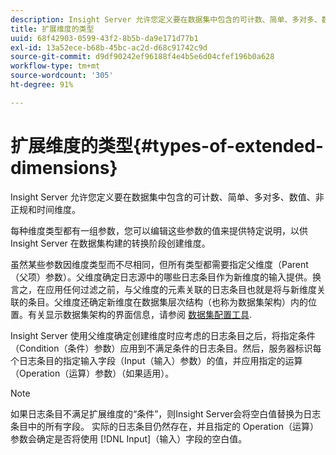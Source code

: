 ```yaml
---
description: Insight Server 允许您定义要在数据集中包含的可计数、简单、多对多、数值、非正规和时间维度。
title: 扩展维度的类型
uuid: 68f42903-0599-43f2-8b5b-da9e171d77b1
exl-id: 13a52ece-b68b-45bc-ac2d-d68c91742c9d
source-git-commit: d9df90242ef96188f4e4b5e6d04cfef196b0a628
workflow-type: tm+mt
source-wordcount: '305'
ht-degree: 91%

---
```


# 扩展维度的类型{#types-of-extended-dimensions}

Insight Server 允许您定义要在数据集中包含的可计数、简单、多对多、数值、非正规和时间维度。

每种维度类型都有一组参数，您可以编辑这些参数的值来提供特定说明，以供 Insight Server 在数据集构建的转换阶段创建维度。

虽然某些参数因维度类型而不尽相同，但所有类型都需要指定父维度（Parent（父项）参数）。父维度确定日志源中的哪些日志条目作为新维度的输入提供。换言之，在应用任何过滤之前，与父维度的元素关联的日志条目也就是将与新维度关联的条目。父维度还确定新维度在数据集层次结构（也称为数据集架构）内的位置。有关显示数据集架构的界面信息，请参阅 [数据集配置工具](../../../../home/c-dataset-const-proc/c-dataset-config-tools/c-dataset-config-tools.md#concept-6e058b7691834cf79dcfd1573f78d4f5).

Insight Server 使用父维度确定创建维度时应考虑的日志条目之后，将指定条件（Condition（条件）参数）应用到不满足条件的日志条目。然后，服务器标识每个日志条目的指定输入字段（Input（输入）参数）的值，并应用指定的运算（Operation（运算）参数）（如果适用）。

>[!NOTE]
>
>如果日志条目不满足扩展维度的“条件”，则Insight Server会将空白值替换为日志条目中的所有字段。 实际的日志条目仍然存在，并且指定的 Operation（运算）参数会确定是否将使用 [!DNL Input]（输入）字段的空白值。
